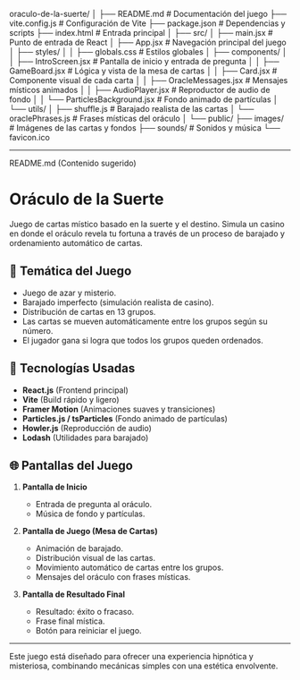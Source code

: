 oraculo-de-la-suerte/
│
├── README.md              # Documentación del juego
├── vite.config.js         # Configuración de Vite
├── package.json           # Dependencias y scripts
├── index.html             # Entrada principal
│
├── src/
│   ├── main.jsx           # Punto de entrada de React
│   ├── App.jsx            # Navegación principal del juego
│   ├── styles/
│   │   ├── globals.css      # Estilos globales
│   ├── components/
│   │   ├── IntroScreen.jsx     # Pantalla de inicio y entrada de pregunta
│   │   ├── GameBoard.jsx       # Lógica y vista de la mesa de cartas
│   │   ├── Card.jsx            # Componente visual de cada carta
│   │   ├── OracleMessages.jsx  # Mensajes místicos animados
│   │   ├── AudioPlayer.jsx     # Reproductor de audio de fondo
│   │   └── ParticlesBackground.jsx  # Fondo animado de partículas
│   └── utils/
│       ├── shuffle.js         # Barajado realista de las cartas
│       └── oraclePhrases.js   # Frases místicas del oráculo
│
└── public/
    ├── images/           # Imágenes de las cartas y fondos
    ├── sounds/           # Sonidos y música
    └── favicon.ico


---

README.md (Contenido sugerido)

# Oráculo de la Suerte

Juego de cartas místico basado en la suerte y el destino. Simula un casino en donde el oráculo revela tu fortuna a través de un proceso de barajado y ordenamiento automático de cartas.

## 🌟 Temática del Juego

- Juego de azar y misterio.
- Barajado imperfecto (simulación realista de casino).
- Distribución de cartas en 13 grupos.
- Las cartas se mueven automáticamente entre los grupos según su número.
- El jugador gana si logra que todos los grupos queden ordenados.

## 🔧 Tecnologías Usadas

- **React.js** (Frontend principal)
- **Vite** (Build rápido y ligero)
- **Framer Motion** (Animaciones suaves y transiciones)
- **Particles.js / tsParticles** (Fondo animado de partículas)
- **Howler.js** (Reproducción de audio)
- **Lodash** (Utilidades para barajado)

## 🌐 Pantallas del Juego

1. **Pantalla de Inicio**
   - Entrada de pregunta al oráculo.
   - Música de fondo y partículas.

2. **Pantalla de Juego (Mesa de Cartas)**
   - Animación de barajado.
   - Distribución visual de las cartas.
   - Movimiento automático de cartas entre los grupos.
   - Mensajes del oráculo con frases místicas.

3. **Pantalla de Resultado Final**
   - Resultado: éxito o fracaso.
   - Frase final mística.
   - Botón para reiniciar el juego.

---

Este juego está diseñado para ofrecer una experiencia hipnótica y misteriosa, combinando mecánicas simples con una estética envolvente.
